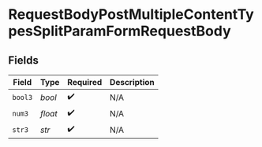 # RequestBodyPostMultipleContentTypesSplitParamFormRequestBody


## Fields

| Field              | Type               | Required           | Description        |
| ------------------ | ------------------ | ------------------ | ------------------ |
| `bool3`            | *bool*             | :heavy_check_mark: | N/A                |
| `num3`             | *float*            | :heavy_check_mark: | N/A                |
| `str3`             | *str*              | :heavy_check_mark: | N/A                |